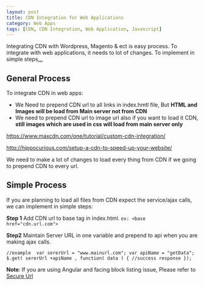 ```yaml
---
layout: post
title: CDN Integration for Web Applications
category: Web Apps
tags: [CDN, CDN Integration, Web Application, Javascript]
---
```

Integrating CDN with Wordpress, Magento & ect is easy process. To integrate with web applications, it needs to lot of changes. To implement in simple steps[...](http://jstify.github.io/web%20apps/2016/11/01/cdn-integration.html)

## General Process

To integrate CDN in web apps:
* We Need to prepend CDN url to all links in index.hmtl file, But **HTML and Images will be load from Main server not from CDN**
* We need to prepend CDN url to image url also if you want to load it CDN, **still images which are used in css will load from main server only**

https://www.maxcdn.com/one/tutorial/custom-cdn-integration/

http://hippocurious.com/setup-a-cdn-to-speed-up-your-website/


We need to make a lot of changes to load every thing from CDN if we going to prepend CDN to every url. 



## Simple Process

If you are planning to load all files from CDN expect the service/ajax calls, we can implement in simple steps:


**Step 1**
Add CDN url to base tag in index.html. `ex: <base  href="cdn.url.com">`


**Step2**
Maintain Server URL in one variable and prepend to api when you are making ajax calls.


`
//example 
var sererUrl = "www.mainurl.com";
var apiName = "getData";
$.get( sererUrl +apiName , function( data ) {
//success response
});
`

**Note**: If you are using Angular and facing block listing issue, Please refer to [Secure Url](https://docs.angularjs.org/api/ng/provider/$sceDelegateProvider)
